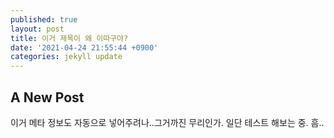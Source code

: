 ```yaml
---
published: true
layout: post
title: 이거 제목이 왜 이따구야?
date: '2021-04-24 21:55:44 +0900'
categories: jekyll update
---
```

## A New Post

이거 메타 정보도 자동으로 넣어주려나..그거까진 무리인가. 일단 테스트 해보는 중.
흠..
